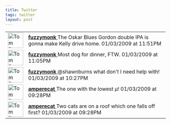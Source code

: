 ```yaml
---
title: Twitter
tags: twitter
layout: post
---
```

<div xmlns="http://www.w3.org/1999/xhtml">  <table class="twitter"><tbody class="twitter">    <tr class="twitter-status u-fuzzymonk">      <td class="">        <a class="url" href="http://twitter.com/fuzzymonk">          <img width="48" src="http://s3.amazonaws.com/twitter_production/profile_images/30300852/TaylorandMcLauren-jabber_normal.jpg" height="48" class="twitter-avatar" alt="Tom Dougherty" />        </a>      </td>      <td class="twitter-body">        <div>          <strong>          <a title="fuzzymonk" class="twitter-user" href="http://twitter.com/fuzzymonk">            fuzzymonk          </a>          </strong>                       The Oskar Blues Gordon double IPA is gonna make Kelly drive home.                                 01/03/2009 at 11:51PM                   </div>      </td>    </tr>    <tr class="twitter-status u-fuzzymonk">      <td class="">        <a class="url" href="http://twitter.com/fuzzymonk">          <img width="48" src="http://s3.amazonaws.com/twitter_production/profile_images/30300852/TaylorandMcLauren-jabber_normal.jpg" height="48" class="twitter-avatar" alt="Tom Dougherty" />        </a>      </td>      <td class="twitter-body">        <div>          <strong>          <a title="fuzzymonk" class="twitter-user" href="http://twitter.com/fuzzymonk">            fuzzymonk          </a>          </strong>                       Most dog for dinner, FTW.                                 01/03/2009 at 11:05PM                   </div>      </td>    </tr>    <tr class="twitter-status u-fuzzymonk">      <td class="">        <a class="url" href="http://twitter.com/fuzzymonk">          <img width="48" src="http://s3.amazonaws.com/twitter_production/profile_images/30300852/TaylorandMcLauren-jabber_normal.jpg" height="48" class="twitter-avatar" alt="Tom Dougherty" />        </a>      </td>      <td class="twitter-body">        <div>          <strong>          <a title="fuzzymonk" class="twitter-user" href="http://twitter.com/fuzzymonk">            fuzzymonk          </a>          </strong>                       @shawnburns what don't I need help with!                                 01/03/2009 at 10:27PM                   </div>      </td>    </tr>    <tr class="twitter-status u-amperecat">      <td class="">        <a class="url" href="http://twitter.com/amperecat">          <img width="48" src="http://s3.amazonaws.com/twitter_production/profile_images/63936091/IMG_6161_normal.JPG" height="48" class="twitter-avatar" alt="Tom Dougherty" />        </a>      </td>      <td class="twitter-body">        <div>          <strong>          <a title="amperecat" class="twitter-user" href="http://twitter.com/amperecat">            amperecat          </a>          </strong>                       The one with the lowest µ!                                 01/03/2009 at 09:28PM</div></td></tr>    <tr class="twitter-status u-amperecat">      <td class="">        <a class="url" href="http://twitter.com/amperecat">          <img width="48" src="http://s3.amazonaws.com/twitter_production/profile_images/63936091/IMG_6161_normal.JPG" height="48" class="twitter-avatar" alt="Tom Dougherty" />        </a>      </td>      <td class="twitter-body">        <div>          <strong>          <a title="amperecat" class="twitter-user" href="http://twitter.com/amperecat">            amperecat          </a>          </strong>                       Two cats are on a roof which one falls off first?                                 01/03/2009 at 09:28PM                   </div>      </td>    </tr>    </tbody></table>    </div>
